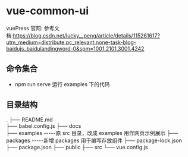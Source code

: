 # vue-common-ui

vuePress 官网:
参考文档:https://blog.csdn.net/lucky__peng/article/details/115261617?utm_medium=distribute.pc_relevant.none-task-blog-baidujs_baidulandingword-0&spm=1001.2101.3001.4242

## 命令集合

- npm run serve 运行 examples 下的代码

## 目录结构

.
├── README.md  
├── babel.config.js
├── docs  
├── examples -----原 src 目录，改成 examples 用作网页示例展示
├── packages -----新增 packages 用于编写存放组件
├── package-lock.json
├── package.json
├── public
├── src
└── vue.config.js

<!-- Username: zhangxiaoning
Password:18300240052
Email: (this IS public) 18300240052@163.com -->
